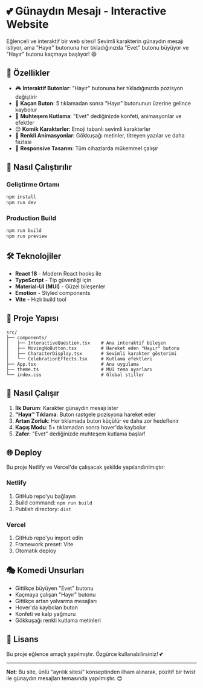 # 💕 Günaydın Mesajı - Interactive Website

Eğlenceli ve interaktif bir web sitesi! Sevimli karakterin günaydın mesajı istiyor, ama "Hayır" butonuna her tıkladığınızda "Evet" butonu büyüyor ve "Hayır" butonu kaçmaya başlıyor! 😄

## 🎯 Özellikler

- 🎮 **Interaktif Butonlar**: "Hayır" butonuna her tıkladığınızda pozisyon değiştirir
- 👻 **Kaçan Buton**: 5 tıklamadan sonra "Hayır" butonunun üzerine gelince kaybolur
- 🎉 **Muhteşem Kutlama**: "Evet" dediğinizde konfeti, animasyonlar ve efektler
- 😊 **Komik Karakterler**: Emoji tabanlı sevimli karakterler
- 🌈 **Renkli Animasyonlar**: Gökkuşağı metinler, titreyen yazılar ve daha fazlası
- 📱 **Responsive Tasarım**: Tüm cihazlarda mükemmel çalışır

## 🚀 Nasıl Çalıştırılır

### Geliştirme Ortamı
```bash
npm install
npm run dev
```

### Production Build
```bash
npm run build
npm run preview
```

## 🛠️ Teknolojiler

- **React 18** - Modern React hooks ile
- **TypeScript** - Tip güvenliği için
- **Material-UI (MUI)** - Güzel bileşenler
- **Emotion** - Styled components
- **Vite** - Hızlı build tool

## 📁 Proje Yapısı

```
src/
├── components/
│   ├── InteractiveQuestion.tsx    # Ana interaktif bileşen
│   ├── MovingNoButton.tsx         # Hareket eden "Hayır" butonu
│   ├── CharacterDisplay.tsx       # Sevimli karakter gösterimi
│   └── CelebrationEffects.tsx     # Kutlama efektleri
├── App.tsx                        # Ana uygulama
├── theme.ts                       # MUI tema ayarları
└── index.css                      # Global stiller
```

## 🎨 Nasıl Çalışır

1. **İlk Durum**: Karakter günaydın mesajı ister
2. **"Hayır" Tıklama**: Buton rastgele pozisyona hareket eder
3. **Artan Zorluk**: Her tıklamada buton küçülür ve daha zor hedeflenir
4. **Kaçış Modu**: 5+ tıklamadan sonra hover'da kaybolur
5. **Zafer**: "Evet" dediğinizde muhteşem kutlama başlar!

## 🌐 Deploy

Bu proje Netlify ve Vercel'de çalışacak şekilde yapılandırılmıştır:

### Netlify
1. GitHub repo'yu bağlayın
2. Build command: `npm run build`
3. Publish directory: `dist`

### Vercel
1. GitHub repo'yu import edin
2. Framework preset: Vite
3. Otomatik deploy

## 🎭 Komedi Unsurları

- Gittikçe büyüyen "Evet" butonu
- Kaçmaya çalışan "Hayır" butonu
- Gittikçe artan yalvarma mesajları
- Hover'da kaybolan buton
- Konfeti ve kalp yağmuru
- Gökkuşağı renkli kutlama metinleri

## 📝 Lisans

Bu proje eğlence amaçlı yapılmıştır. Özgürce kullanabilirsiniz! 💕

---

**Not**: Bu site, ünlü "ayrılık sitesi" konseptinden ilham alınarak, pozitif bir twist ile günaydın mesajları temasında yapılmıştır. 😊